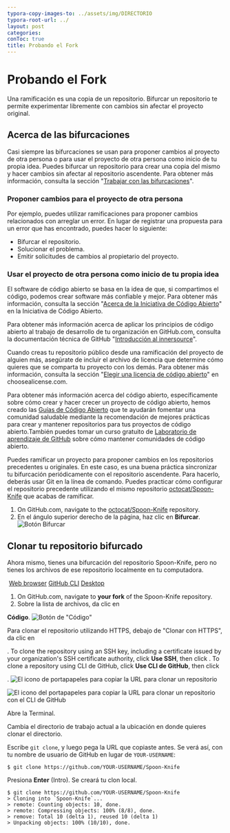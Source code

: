 ```yaml
---
typora-copy-images-to: ../assets/img/DIRECTORIO
typora-root-url: ../
layout: post
categories: 
conToc: true
title: Probando el Fork
---
```


# Probando el Fork 

Una ramificación es una copia de un repositorio. Bifurcar un repositorio te permite experimentar libremente con cambios sin afectar el proyecto  original.

## Acerca de las bifurcaciones

Casi siempre las bifurcaciones se usan para proponer cambios al  proyecto de otra persona o para usar el proyecto de otra persona como  inicio de tu propia idea. Puedes bifurcar un repositorio para crear una  copia del mismo y hacer cambios sin afectar al repositorio ascendente.  Para obtener más información, consulta la sección "[Trabajar con las bifurcaciones](https://docs.github.com/es/github/collaborating-with-issues-and-pull-requests/working-with-forks)".

### 

### Proponer cambios para el proyecto de otra persona

Por ejemplo, puedes utilizar ramificaciones para proponer cambios  relacionados con arreglar un error. En lugar de registrar una propuesta  para un error que has encontrado, puedes hacer lo siguiente:

- Bifurcar el repositorio.
- Solucionar el problema.
- Emitir solicitudes de cambios al propietario del proyecto.

### 

### Usar el proyecto de otra persona como inicio de tu propia idea

El software de código abierto se basa en la idea de que, si  compartimos el código, podemos crear software más confiable y mejor.  Para obtener más información, consulta la sección "[Acerca de la Iniciativa de Código Abierto](http://opensource.org/about)" en la Iniciativa de Código Abierto.

Para obtener más información acerca de aplicar los principios de  código abierto al trabajo de desarrollo de tu organización en  GitHub.com, consulta la documentación técnica de GitHub "[Introducción al innersource](https://resources.github.com/whitepapers/introduction-to-innersource/)".

Cuando creas tu repositorio público desde una ramificación del  proyecto de alguien más, asegúrate de incluir el archivo de licencia que determine cómo quieres que se comparta tu proyecto con los demás. Para  obtener más información, consulta la sección "[Elegir una licencia de código abierto](https://choosealicense.com/)" en choosealicense.com.

Para obtener más información acerca del código abierto,  específicamente sobre cómo crear y hacer crecer un proyecto de código  abierto, hemos creado las [Guías de Código Abierto](https://opensource.guide/) que te ayudarán fomentar una comunidad saludable mediante la  recomendación de mejores prácticas para crear y mantener repositorios  para tus proyectos de código abierto.También puedes tomar un curso  gratuito de [Laboratorio de aprendizaje de GitHub](https://lab.github.com/) sobre cómo mantener comunidades de código abierto.



Puedes ramificar un proyecto para proponer cambios en los  repositorios precedentes u originales. En este caso, es una buena  práctica sincronizar tu bifurcación periódicamente con el repositorio  ascendente. Para hacerlo, deberás usar Git en la línea de comando.  Puedes practicar cómo configurar el repositorio precedente utilizando el mismo repositorio [octocat/Spoon-Knife](https://github.com/octocat/Spoon-Knife) que acabas de ramificar.

1. On GitHub.com, navigate to the [octocat/Spoon-Knife](https://github.com/octocat/Spoon-Knife) repository.
2. En el ángulo superior derecho de la página, haz clic en **Bifurcar**. ![Botón Bifurcar](https://docs.github.com/assets/images/help/repository/fork_button.jpg "Botón Bifurcar")

## 

## Clonar tu repositorio bifurcado

Ahora mismo, tienes una bifurcación del repositorio Spoon-Knife, pero no tienes los archivos de ese repositorio localmente en tu computadora.

​    [Web browser](https://docs.github.com/es/get-started/quickstart/fork-a-repo#)    [GitHub CLI](https://docs.github.com/es/get-started/quickstart/fork-a-repo#)        [Desktop](https://docs.github.com/es/get-started/quickstart/fork-a-repo#)          

1. On GitHub.com, navigate to **your fork** of the Spoon-Knife repository.
2. Sobre la lista de archivos, da clic en 

 **Código**. ![Botón de "Código"](https://docs.github.com/assets/images/help/repository/code-button.png)

Para clonar el repositorio utilizando HTTPS, debajo de "Clonar con HTTPS", da clic en

. To clone the repository using an SSH key, including a certificate  issued by your organization's SSH certificate authority, click **Use SSH**, then click . To clone a repository using CLI de GitHub, click **Use CLI de GitHub**, then click 

. ![El icono de portapapeles para copiar la URL para clonar un repositorio](https://docs.github.com/assets/images/help/repository/https-url-clone.png)

  ![El icono del portapapeles para copiar la URL para clonar un repositorio con el CLI de GitHub](https://docs.github.com/assets/images/help/repository/https-url-clone-cli.png)

Abre la Terminal.

Cambia el directorio de trabajo actual a la ubicación en donde quieres clonar el directorio.

Escribe `git clone`, y luego pega la URL que copiaste antes. Se verá así, con tu nombre de usuario de GitHub en lugar de `YOUR-USERNAME`:

```shell
$ git clone https://github.com/YOUR-USERNAME/Spoon-Knife
```

Presiona **Enter** (Intro). Se creará tu clon local.

```shell
$ git clone https://github.com/YOUR-USERNAME/Spoon-Knife
> Cloning into `Spoon-Knife`...
> remote: Counting objects: 10, done.
> remote: Compressing objects: 100% (8/8), done.
> remove: Total 10 (delta 1), reused 10 (delta 1)
> Unpacking objects: 100% (10/10), done.
```

